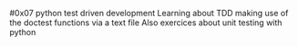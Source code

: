 #0x07 python test driven development
Learning about TDD making use of the doctest functions via a text file
Also exercices about unit testing with python
